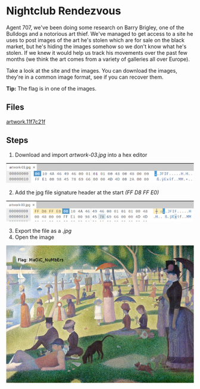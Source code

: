 # Nightclub Rendezvous
Agent 707, we've been doing some research on Barry Brigley, one of the Bulldogs and a notorious art thief. We've managed to get access to a site he uses to post images of the art he's stolen which are for sale on the black market, but he's hiding the images somehow so we don't know what he's stolen. If we knew it would help us track his movements over the past few months (we think the art comes from a variety of galleries all over Europe).

Take a look at the site and the images. You can download the images, they're in a common image format, see if you can recover them.

**Tip:** The flag is in one of the images.

## Files
[artwork.11f7c21f](assets/files/artwork.11f7c21f)

## Steps
1. Download and import *artwork-03.jpg* into a hex editor

![imported in hex editor](/assets/screenshots/hq-11-ArtThief/step-1.png)
 
2. Add the jpg file signature header at the start *(FF D8 FF E0)*

![imported in hex editor](/assets/screenshots/hq-11-ArtThief/step-2.png)

3. Export the file as a *.jpg*
1. Open the image

![opened image](/assets/screenshots/hq-11-ArtThief/step-3.jpg)